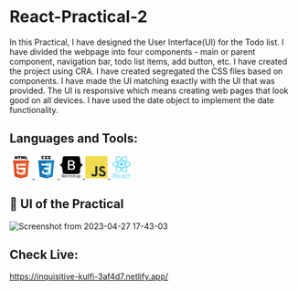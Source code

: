 # React-Practical-2

In this Practical, I have designed the User Interface(UI) for the Todo list. I have divided the webpage into four components - main or parent component, navigation bar, todo list items, add button, etc. I have created the project using CRA. I have created segregated the CSS files based on components. I have made the UI matching exactly with the UI that was provided. The UI is responsive which means creating web pages that look good on all devices. I have used the date object to implement the date functionality.

## Languages and Tools:
<p align="left"> 
<a href="https://www.w3.org/html/" target="_blank" rel="noreferrer"> <img src="https://raw.githubusercontent.com/devicons/devicon/master/icons/html5/html5-original-wordmark.svg" alt="html5" width="40" height="40"/> </a> 
<a href="https://www.w3schools.com/css/" target="_blank" rel="noreferrer"> <img src="https://raw.githubusercontent.com/devicons/devicon/master/icons/css3/css3-original-wordmark.svg" alt="css3" width="40" height="40"/> </a> 
<a href="https://getbootstrap.com" target="_blank" rel="noreferrer"> <img src="https://raw.githubusercontent.com/devicons/devicon/master/icons/bootstrap/bootstrap-plain-wordmark.svg" alt="bootstrap" width="40" height="40"/> </a> 
<a href="https://developer.mozilla.org/en-US/docs/Web/JavaScript" target="_blank" rel="noreferrer"> <img src="https://raw.githubusercontent.com/devicons/devicon/master/icons/javascript/javascript-original.svg" alt="javascript" width="40" height="40"/> </a>
<a href="https://reactjs.org/" target="_blank" rel="noreferrer"> <img src="https://raw.githubusercontent.com/devicons/devicon/master/icons/react/react-original-wordmark.svg" alt="react" width="40" height="40"/> </a> 
</p>

## :camera_flash: UI of the Practical
![Screenshot from 2023-04-27 17-43-03](https://user-images.githubusercontent.com/122269010/234858493-b0cf2230-4510-42c2-b7d3-4401d04abc32.png)

## Check Live:
https://inquisitive-kulfi-3af4d7.netlify.app/
